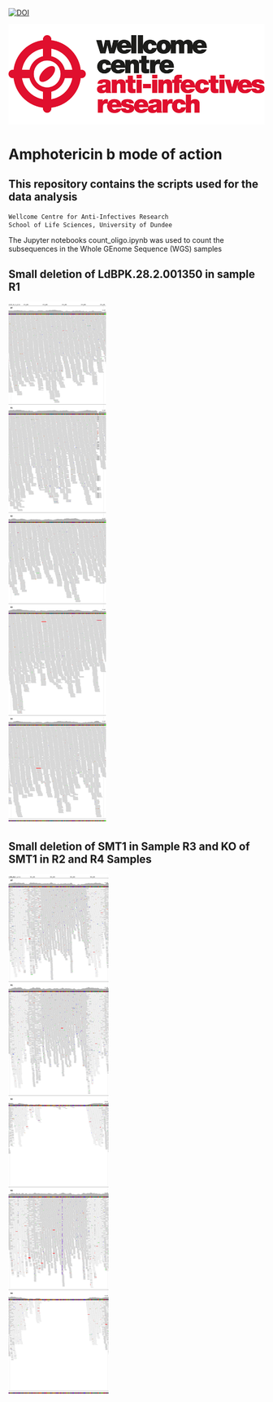 [![DOI](placeholder)]()

![wcar image](wcar.png)
# Amphotericin b mode of action
## This repository contains the scripts used for the data analysis

    Wellcome Centre for Anti-Infectives Research
    School of Life Sciences, University of Dundee

The Jupyter notebooks count_oligo.ipynb was used to count the subsequences in the Whole GEnome Sequence (WGS) samples

## 

## Small deletion of LdBPK.28.2.001350 in sample R1
<img src="LdLV9_28_v1_pilon-472285-474222.png" >  

## Small deletion of SMT1 in Sample R3 and KO of SMT1 in R2 and R4 Samples
<img src="LdLV9_36_v1_pilon-979850-984744.png" >  


